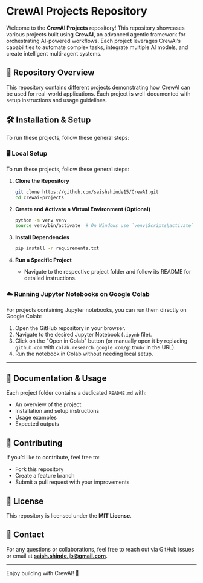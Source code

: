 # CrewAI Projects Repository

Welcome to the **CrewAI Projects** repository! This repository showcases various projects built using **CrewAI**, an advanced agentic framework for orchestrating AI-powered workflows. Each project leverages CrewAI’s capabilities to automate complex tasks, integrate multiple AI models, and create intelligent multi-agent systems.

## 📌 Repository Overview
This repository contains different projects demonstrating how CrewAI can be used for real-world applications. Each project is well-documented with setup instructions and usage guidelines.

## 🛠️ Installation & Setup
To run these projects, follow these general steps:

### 🖥️ Local Setup
To run these projects, follow these general steps:

1. **Clone the Repository**
   ```bash
   git clone https://github.com/saishshinde15/CrewAI.git
   cd crewai-projects
   ```

2. **Create and Activate a Virtual Environment (Optional)**
   ```bash
   python -m venv venv
   source venv/bin/activate  # On Windows use `venv\Scripts\activate`
   ```

3. **Install Dependencies**
   ```bash
   pip install -r requirements.txt
   ```

4. **Run a Specific Project**
   - Navigate to the respective project folder and follow its README for detailed instructions.

### ☁️ Running Jupyter Notebooks on Google Colab
For projects containing Jupyter notebooks, you can run them directly on Google Colab:

1. Open the GitHub repository in your browser.
2. Navigate to the desired Jupyter Notebook (`.ipynb` file).
3. Click on the "Open in Colab" button (or manually open it by replacing `github.com` with `colab.research.google.com/github/` in the URL).
4. Run the notebook in Colab without needing local setup.

---

## 📖 Documentation & Usage
Each project folder contains a dedicated `README.md` with:
- An overview of the project
- Installation and setup instructions
- Usage examples
- Expected outputs

## 🤝 Contributing
If you’d like to contribute, feel free to:
- Fork this repository
- Create a feature branch
- Submit a pull request with your improvements

## 📜 License
This repository is licensed under the **MIT License**.

## 📧 Contact
For any questions or collaborations, feel free to reach out via GitHub issues or email at **saish.shinde.jb@gmail.com**.

---
Enjoy building with CrewAI! 🚀

